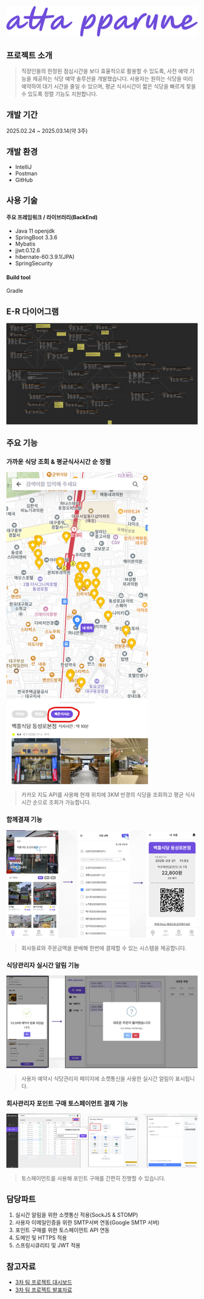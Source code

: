 ![image](./3rdPoster.png)
## 프로젝트 소개
>직장인들의 한정된 점심시간을 보다 효율적으로 활용할 수 있도록, 사전 예약 기능을 제공하는 식당 예약 솔루션을 개발했습니다. 사용자는 원하는 식당을 미리 예약하여 대기 시간을 줄일 수 있으며, 평균 식사시간이 짧은 식당을 빠르게 찾을 수 있도록 정렬 기능도 지원합니다.

## 개발 기간
2025.02.24 ~ 2025.03.14(약 3주)

## 개발 환경
- IntelliJ
- Postman
- GitHub

## 사용 기술
#### 주요 프레임워크 / 라이브러리(BackEnd)
- Java 11 openjdk
- SpringBoot 3.3.6
- Mybatis
- jjwt:0.12.6
- hibernate-60:3.9.1(JPA)
- SpringSecurity

#### Build tool
Gradle

## E-R 다이어그램
![image](./3rdERD.png)

## 주요 기능
### 가까운 식당 조회 & 평균식사시간 순 정렬
![image](./capture-143939.png)
>카카오 지도 API를 사용해 현재 위치에 3KM 반경의 식당을 조회하고 평균 식사시간 순으로 조회가 가능합니다.

### 함께결재 기능
![image](./capture-143940.png)
>회사동료와 주문금액을 분배해 한번에 결재할 수 있는 시스템을 제공합니다.

### 식당관리자 실시간 알림 기능
![image](./capture-143941.png)
> 사용자 예약시 식당관리자 페이지에 소켓통신을 사용한 실시간 알림이 표시됩니다.

### 회사관리자 포인트 구매 토스페이먼트 결재 기능
![image](./capture-143942.png)
> 토스페이먼트를 사용해 포인트 구매를 간편히 진행할 수 있습니다.

## 담당파트
1. 실시간 알림을 위한 소켓통신 적용(SockJS & STOMP)
2. 사용자 이메일인증을 위한 SMTP서버 연동(Google SMTP 서버)
3. 포인트 구매를 위한 토스페이먼트 API 연동    
4. 도메인 및 HTTPS 적용
5. 스프링시큐리티 및 JWT 적용

## 참고자료
* [3차 팀 프로젝트 대시보드](https://www.notion.so/3-1986d625693f80cfab29d5280d07a881)
* [3차 팀 프로젝트 발표자료](https://www.canva.com/design/DAGiDtrOZbg/hjT4h26Mths_hXKFvrDTcA/edit?ui=eyJIIjp7IkEiOnRydWV9fQ)
